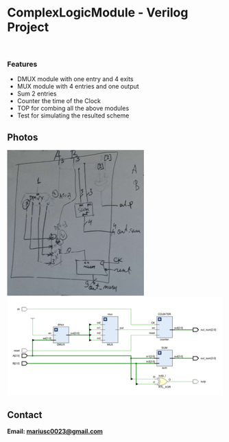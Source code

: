 <h1>ComplexLogicModule - Verilog Project</h1>
<br>
<h3>Features</h3>
<ul>
    <li>DMUX module with one entry and 4 exits</li>
    <li>MUX module with 4 entries and one output</li>
    <li>Sum 2 entries</li>
    <li>Counter the time of the Clock</li>
    <li>TOP for combing all the above modules</li>
    <li>Test for simulating the resulted scheme</li>
</ul>


<h2>Photos</h2>
<img src="image.png">
<br>
<img src="scheme.png">
<br>

<h2>Contact</h2>

<b> Email: mariusc0023@gmail.com </b>
